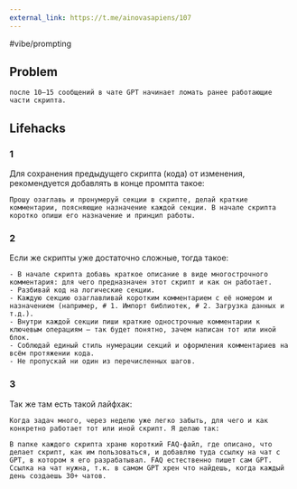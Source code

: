 ```yaml
---
external_link: https://t.me/ainovasapiens/107
---
```

#vibe/prompting
## Problem
```
после 10–15 сообщений в чате GPT начинает ломать ранее работающие части скрипта.
```
## Lifehacks
### 1
Для сохранения предыдущего скрипта (кода) от изменения, рекомендуется добавлять в конце промпта такое:
```
Прошу озаглавь и пронумеруй секции в скрипте, делай краткие комментарии, поясняющие назначение каждой секции. В начале скрипта коротко опиши его назначение и принцип работы.
```
### 2
Если же скрипты уже достаточно сложные, тогда такое:
```
- В начале скрипта добавь краткое описание в виде многострочного комментария: для чего предназначен этот скрипт и как он работает.
- Разбивай код на логические секции.
- Каждую секцию озаглавливай коротким комментарием с её номером и назначением (например, # 1. Импорт библиотек, # 2. Загрузка данных и т.д.).
- Внутри каждой секции пиши краткие однострочные комментарии к ключевым операциям — так будет понятно, зачем написан тот или иной блок.
- Соблюдай единый стиль нумерации секций и оформления комментариев на всём протяжении кода.
- Не пропускай ни один из перечисленных шагов.
```
### 3

Так же там есть такой лайфхак:
```
Когда задач много, через неделю уже легко забыть, для чего и как конкретно работает тот или иной скрипт. Я делаю так:

В папке каждого скрипта храню короткий FAQ-файл, где описано, что делает скрипт, как им пользоваться, и добавляю туда ссылку на чат с GPT, в котором я его разрабатывал. FAQ естественно пишет сам GPT. Ссылка на чат нужна, т.к. в самом GPT хрен что найдешь, когда каждый день создаешь 30+ чатов.
```
